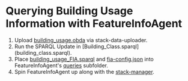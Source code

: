 # Querying Building Usage Information with FeatureInfoAgent
1) Upload [building_usage.obda](./building_usage.obda) via stack-data-uploader.
2) Run the SPARQL Update in [Building_Class.sparql] (building_class.sparql).
3) Place [building_usage_FIA.sparql](queries/building_usage_FIA.sparql) and [fia-config.json](queries/fia-config.json) into FeatureInfoAgent's [queries](https://github.com/cambridge-cares/TheWorldAvatar/tree/main/Agents/FeatureInfoAgent/queries) subfolder.
4) Spin FeatureInfoAgent up along with the [stack-manager](https://github.com/cambridge-cares/TheWorldAvatar/tree/main/Deploy/stacks/dynamic/stack-manager#adding-the-feature-info-agent). 